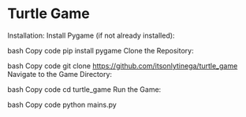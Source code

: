 # Turtle Game








Installation:
Install Pygame (if not already installed):

bash
Copy code
pip install pygame
Clone the Repository:

bash
Copy code
git clone https://github.com/itsonlytinega/turtle_game
Navigate to the Game Directory:

bash
Copy code
cd turtle_game
Run the Game:

bash
Copy code
python mains.py
